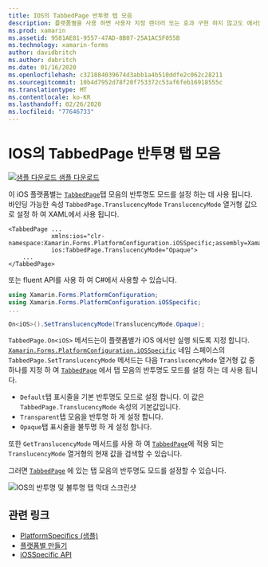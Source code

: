 ```yaml
---
title: IOS의 TabbedPage 반투명 탭 모음
description: 플랫폼별을 사용 하면 사용자 지정 렌더러 또는 효과 구현 하지 않고도 에서만 특정 플랫폼에서 사용할 수 있는 기능을 사용할 수 있습니다. 이 문서에서는 TabbedPage에서 탭 모음의 반투명도 모드를 설정 하는 iOS 플랫폼별를 사용 하는 방법을 설명 합니다.
ms.prod: xamarin
ms.assetid: 9581AE81-9557-47AD-8B07-25A1AC5F055B
ms.technology: xamarin-forms
author: davidbritch
ms.author: dabritch
ms.date: 01/16/2020
ms.openlocfilehash: c321884039674d3abb1a4b510ddfe2c062c28211
ms.sourcegitcommit: 10b4d7952d78f20f753372c53af6feb16918555c
ms.translationtype: MT
ms.contentlocale: ko-KR
ms.lasthandoff: 02/26/2020
ms.locfileid: "77646733"
---
```

# <a name="tabbedpage-translucent-tab-bar-on-ios"></a>IOS의 TabbedPage 반투명 탭 모음

[![샘플 다운로드](~/media/shared/download.png) 샘플 다운로드](https://docs.microsoft.com/samples/xamarin/xamarin-forms-samples/userinterface-platformspecifics)

이 iOS 플랫폼별는 [`TabbedPage`](xref:Xamarin.Forms.TabbedPage)탭 모음의 반투명도 모드를 설정 하는 데 사용 됩니다. 바인딩 가능한 속성 `TabbedPage.TranslucencyMode` `TranslucencyMode` 열거형 값으로 설정 하 여 XAML에서 사용 됩니다.

```xaml
<TabbedPage ...
            xmlns:ios="clr-namespace:Xamarin.Forms.PlatformConfiguration.iOSSpecific;assembly=Xamarin.Forms.Core"
            ios:TabbedPage.TranslucencyMode="Opaque">
    ...
</TabbedPage>
```

또는 fluent API를 사용 하 여 C#에서 사용할 수 있습니다.

```csharp
using Xamarin.Forms.PlatformConfiguration;
using Xamarin.Forms.PlatformConfiguration.iOSSpecific;
...

On<iOS>().SetTranslucencyMode(TranslucencyMode.Opaque);
```

`TabbedPage.On<iOS>` 메서드는이 플랫폼별가 iOS 에서만 실행 되도록 지정 합니다. [`Xamarin.Forms.PlatformConfiguration.iOSSpecific`](xref:Xamarin.Forms.PlatformConfiguration.iOSSpecific) 네임 스페이스의 `TabbedPage.SetTranslucencyMode` 메서드는 다음 `TranslucencyMode` 열거형 값 중 하나를 지정 하 여 [`TabbedPage`](xref:Xamarin.Forms.TabbedPage) 에서 탭 모음의 반투명도 모드를 설정 하는 데 사용 됩니다.

- `Default`탭 표시줄을 기본 반투명도 모드로 설정 합니다. 이 값은 `TabbedPage.TranslucencyMode` 속성의 기본값입니다.
- `Transparent`탭 모음을 반투명 하 게 설정 합니다.
- `Opaque`탭 표시줄을 불투명 하 게 설정 합니다.

또한 `GetTranslucencyMode` 메서드를 사용 하 여 [`TabbedPage`](xref:Xamarin.Forms.TabbedPage)에 적용 되는 `TranslucencyMode` 열거형의 현재 값을 검색할 수 있습니다.

그러면 [`TabbedPage`](xref:Xamarin.Forms.TabbedPage) 에 있는 탭 모음의 반투명도 모드를 설정할 수 있습니다.

![IOS의 반투명 및 불투명 탭 막대 스크린샷](tabbedpage-translucent-tabbar-images/translucencymodes.png "반투명 및 불투명 탭 막대")

## <a name="related-links"></a>관련 링크

- [PlatformSpecifics (샘플)](https://docs.microsoft.com/samples/xamarin/xamarin-forms-samples/userinterface-platformspecifics)
- [플랫폼별 만들기](~/xamarin-forms/platform/platform-specifics/index.md#creating-platform-specifics)
- [iOSSpecific API](xref:Xamarin.Forms.PlatformConfiguration.iOSSpecific)
